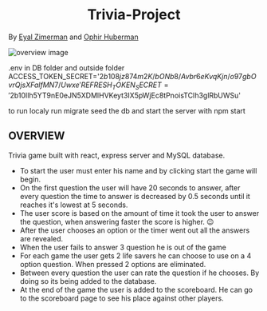 # <center>Trivia-Project

By <a href="https://github.com/eyalzimerman">Eyal Zimerman</a> and <a href="https://github.com/hubermanophir">Ophir Huberman</a>

![overview image](./images/overview.png)


.env in DB folder and outside folder
ACCESS_TOKEN_SECRET='$2b$10$8jz874m2K/bONb8/Avbr6eKvqKjn/o97gbOvrQjsXFalfMN7/Uwxe'
REFRESH_TOKEN_SECRET='$2b$10$Ilh5YT9nE0eJN5XDMlHVKeyt3IX5pWjEc8tPnoisTCIh3glRbUWSu'

to run localy run migrate seed the db and start the server with npm start

## OVERVIEW

Trivia game built with react, express server and MySQL database.

- To start the user must enter his name and by clicking start the game will begin.
- On the first question the user will have 20 seconds to answer, after every question the time to answer is decreased by 0.5 seconds until it reaches it's lowest at 5 seconds.
- The user score is based on the amount of time it took the user to answer the question, when answering faster the score is higher. 😉
- After the user chooses an option or the timer went out all the answers are revealed.
- When the user fails to answer 3 question he is out of the game
- For each game the user gets 2 life savers he can choose to use on a 4 option question. When pressed 2 options are eliminated.
- Between every question the user can rate the question if he chooses. By doing so its being added to the database.
- At the end of the game the user is added to the scoreboard. He can go to the scoreboard page to see his place against other players.
